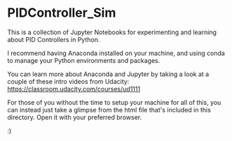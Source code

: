# PIDController_Sim

This is a collection of Jupyter Notebooks for experimenting and learning about PID Controllers in Python. 

I recommend having Anaconda installed on your machine, and using conda to manage your Python environments and packages. 

You can learn more about Anaconda and Jupyter by taking a look at a couple of these intro videos from Udacity: 
https://classroom.udacity.com/courses/ud1111

For those of you without the time to setup  your machine for all of this, you can instead just take a glimpse from 
the html file that's included in this directory. Open it with your preferred browser. 


:)
